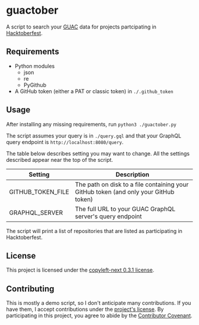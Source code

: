 # guactober

A script to search your [GUAC](https://guac.sh) data for projects partcipating in [Hacktoberfest](https://hacktoberfest.com).

## Requirements

* Python modules
    * json
    * re
    * PyGithub
* A GitHub token (either a PAT or classic token) in `./.github_token`

## Usage

After installing any missing requirements, run `python3 ./guactober.py`

The script assumes your query is in `./query.gql` and that your GraphQL query endpoint is `http://localhost:8080/query`.

The table below describes setting you may want to change.
All the settings described appear near the top of the script.

| Setting | Description
| ------- | -----------
| GITHUB_TOKEN_FILE | The path on disk to a file containing your GitHub token (and only your GitHub token)
| GRAPHQL_SERVER | The full URL to your GUAC GraphQL server's query endpoint


The script will print a list of repositories that are listed as participating in Hacktoberfest.

## License

This project is licensed under the [copyleft-next 0.3.1 license](LICENSE).

## Contributing

This is mostly a demo script, so I don't anticipate many contributions.
If you have them, I accept contributions under the [project's license](LICENSE).
By participating in this project, you agree to abide by the [Contributor Covenant](https://www.contributor-covenant.org/).
